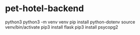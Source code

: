 # pet-hotel-backend
python3
python3 -m venv venv
pip install python-dotenv
source venv/bin/activate
pip3 install flask
pip3 install psycopg2